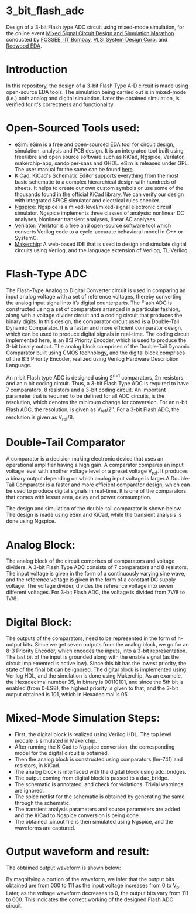 # 3_bit_flash_adc
Design of a 3-bit Flash type ADC circuit using mixed-mode simulation, for the online event [Mixed Signal Circuit Design and Simulation Marathon](https://hackathon.fossee.in/esim/) conducted by [FOSSEE, IIT Bombay](https://fossee.in/), [VLSI System Design Corp.](https://www.vlsisystemdesign.com/) and [Redwood EDA](https://www.redwoodeda.com/).

# Introduction
In this repository, the design of a 3-bit Flash Type A-D circuit is made using open-source EDA tools. The simulation being carried out is in mixed-mode (i.e.) both analog and digital simulation. Later the obtained simulation, is verified for it's correctness and functionality.

# Open-Sourced Tools used:
- [eSim](https://esim.fossee.in/home): eSim is a free and open-sourced EDA tool for circuit design, simulation, analysis and PCB design. It is an integrated tool built using free/libre and open source software such as KiCad, Ngspice, Verilator, makerchip-app, sandpiper-saas and GHDL. eSim is released under GPL. The user manual for the same can be found [here](https://static.fossee.in/esim/manuals/eSim_Manual_2.2.pdf).
- [KiCad](https://www.kicad.org/): KiCad's Schematic Editor supports everything from the most basic schematic to a complex hierarchical design with hundreds of sheets.  It helps to create our own custom symbols or use some of the thousands found in the official KiCad library. We can verify our design with integrated SPICE simulator and electrical rules checker.
- [Ngspice](http://ngspice.sourceforge.net/): Ngspice is a mixed-level/mixed-signal electronic circuit simulator. Ngspice implements three classes of analysis: nonlinear DC analyses, Nonlinear transient analyses, linear AC analyses.
- [Verilator](https://www.veripool.org/verilator/): Verilator is a free and open-source software tool which converts Verilog code to a cycle-accurate behavioral model in C++ or SystemC.
- [Makerchip](https://www.makerchip.com/): A web-based IDE that is used to design and simulate digital circuits using Verilog, and the language extension of Verilog, TL-Verilog. 

# Flash-Type ADC
The Flash-Type Analog to Digital Converter circuit is used in comparing an input analog voltage with a set of reference voltages, thereby converting the analog input signal into it’s digital counterparts. The Flash ADC is constructed using a set of comparators arranged in a particular fashion, along with a voltage divider circuit and a coding circuit that produces the binary digits. In this design, the comparator circuit used is a Double-Tail Dynamic Comparator. It is a faster and more efficient comparator design, which can be used to produce digital signals in real-time. The coding circuit implemented here, is an 8:3 Priority Encoder, which is used to produce the 3-bit binary output. The analog block comprises of the Double-Tail Dynamic Comparator built using CMOS technology, and the digital block comprises of the 8:3 Priority Encoder, realized using Verilog Hardware Description Language.

An n-bit Flash type ADC is designed using 2<sup>n−1</sup> comparators, 2n resistors and an n bit coding circuit. Thus, a 3-bit Flash Type ADC is required to have 7 comparators, 8 resistors and a 3-bit coding circuit. An important parameter that is required to be defined for all ADC circuits, is the resolution, which denotes the minimum change for conversion. For an n-bit Flash ADC, the resolution, is given as V<sub>ref</sub>/2<sup>n</sup>. For a 3-bit Flash ADC, the resolution is given as V<sub>ref</sub>/8.

# Double-Tail Comparator
A comparator is a decision making electronic device that uses an operational amplifier having a high gain. A comparator compares an input voltage level with another voltage level or a preset voltage V<sub>ref</sub>. It produces a binary output depending on which analog input voltage is larger.A Double-Tail Comparator is a faster and more efficient comparator design, which can be used to produce digital signals in real-time. It is one of the comparators that comes with lesser area, delay and power comsumption.

The design and simulation of the double-tail comparator is shown below. The design is made using eSim and KiCad, while the transient analysis is done using Ngspice.

# Analog Block:
The analog block of the circuit comprises of comparators and voltage dividers. A 3-bit Flash Type ADC consists of 7 comparators and 8 resistors. The input voltage is given in the form of a continuously varying sine wave, and the reference voltage is given in the form of a constant DC supply voltage. The voltage divider, divides the reference voltage into seven different voltages. For 3-bit Flash ADC, the voltage is divided from 7V/8 to 1V/8.

# Digital Block:
The outputs of the comparators, need to be represented in the form of n-output bits. Since we get seven outputs from the analog block, we go for an 8-3 Priority Encoder, which encodes the inputs, into a 3-bit representation. The last bit of the input is grounded along with the enable signal (as the circuit implemented is active low). Since this bit has the lowest priority, the state of the final bit can be ignored. The digital block is implemented using Verilog HDL, and the simulation is done using Makerchip. As an example, the Hexadecimal number 35, in binary is 00110101, and since the 5th bit is enabled (from 0-LSB), the highest priority is given to that, and the 3-bit output obtained is 101, which in Hexadecimal is 05. 

# Mixed-Mode Simulation Steps:
- First, the digital block is realized using Verilog HDL. The top level module is simulated in Makerchip.
- After running the KiCad to Ngspice conversion, the corresponding model for the digital circuit is obtained.
- Then the analog block is constructed using comparators (lm-741) and resistors, in KiCad.
- The analog block is interfaced with the digital block using adc_bridges.
- The output coming from digital block is passed to a dac_bridge.
- The schematic is annotated, and check for violations. Trivial warnings are ignored.
- The spice netlist for the schematic is obtained by generating the same through the schematic.
- The transient analysis parameters and source parameters are added and the KiCad to Ngspice conversion is being done.
- The obtained .cir.out file is then simulated using Ngspice, and the waveforms are captured.

# Output waveform and result:
The obtained output waveform is shown below:

By magnifying a portion of the waveform, we infer that the output bits obtained are from 000 to 111 as the input voltage increases from 0 to V<sub>p</sub>. Later, as the voltage waveform decreases to 0, the output bits vary from 111 to 000. This indicates the correct working of the designed Flash ADC circuit.
